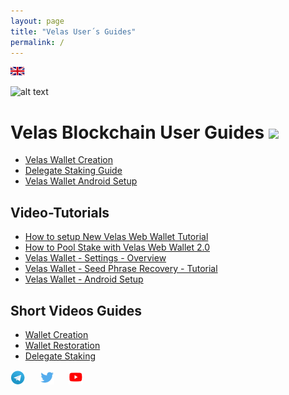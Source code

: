 ```yaml
---
layout: page
title: "Velas User´s Guides"
permalink: /
---
```

[![](assets/logos/Ukflag.png)](https://dexempower.github.io/dexempower.github.io-velas/)&nbsp; &nbsp; &nbsp;  

![alt text](https://github.com/dexempower/dexempower.github.io-velas/blob/main/assets/logos/LogoLettersmdpi.png?raw=true)

# Velas Blockchain User Guides ![](https://github.com/dexempower/dexempower.github.io-velas/blob/main/assets/logos/UserGuides.png?raw=true)

-   [Velas Wallet Creation](https://dexempower.github.io/dexempower.github.io-velas/guides/velas-wallet/2020/11/20/velas-wallet-creation)
-   [Delegate Staking Guide](https://dexempower.github.io/dexempower.github.io-velas/guides/delegate-staking/2020/11/20/velas-staking-guide)
-   [Velas Wallet Android Setup](https://dexempower.github.io/dexempower.github.io-velas/guides/android-wallet/2020/11/20/velas-wallet-android)

## Video-Tutorials

-  [How to setup New Velas Web Wallet Tutorial](https://www.youtube.com/watch?v=2jdA5EwQV9M&list=PLu7mShzkC4iVA9nkfV_LJxePcxrtQIiOK&index=1)
-  [How to Pool Stake with Velas Web Wallet 2.0](https://www.youtube.com/watch?v=7CNAUnGukgc&list=PLu7mShzkC4iVA9nkfV_LJxePcxrtQIiOK&index=2&t=63s)
-  [Velas Wallet - Settings - Overview](https://www.youtube.com/watch?v=vZtLMnXaDc4&list=PLu7mShzkC4iVA9nkfV_LJxePcxrtQIiOK&index=3)
-  [Velas Wallet - Seed Phrase Recovery - Tutorial](https://www.youtube.com/watch?v=p8HgQoY2SvQ&list=PLu7mShzkC4iVA9nkfV_LJxePcxrtQIiOK&index=4)
-  [Velas Wallet - Android Setup](https://www.youtube.com/watch?v=A8w5U3aUiKo&list=PLu7mShzkC4iVA9nkfV_LJxePcxrtQIiOK&index=5)

## Short Videos Guides

-   [Wallet Creation](https://twitter.com/i/status/1298186350001233920)
-   [Wallet Restoration](https://twitter.com/i/status/1298186601881669632)
-   [Delegate Staking](https://twitter.com/i/status/1298189126215151616)

[![](assets/logos/TelegramLogoNew.png)](https://t.me/velascommunity)&nbsp; &nbsp; &nbsp; [![](assets/logos/Twiterxxxhdpi.png)](https://twitter.com/VelasBlockchain)&nbsp; &nbsp; &nbsp;  [![](assets/logos/Youtubexxxhdpi.png)](https://www.youtube.com/channel/UCZQNv-bdPKppg6akwWggmyQ)

